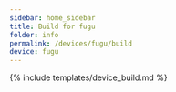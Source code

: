 ```yaml
---
sidebar: home_sidebar
title: Build for fugu
folder: info
permalink: /devices/fugu/build
device: fugu
---
```

{% include templates/device_build.md %}

